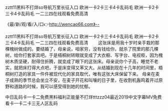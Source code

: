 zztt11黑料不打烊so导航万里长征入口
欧洲一卡2卡三卡4卡乱码毛
欧洲一卡2卡三卡4卡乱码毛
一二三四在线观看免费高清


《最/新/观/看/入/口👉http://wencao66.com》--

zztt11黑料不打烊so导航万里长征入口
欧洲一卡2卡三卡4卡乱码毛
欧洲一卡2卡三卡4卡乱码毛
一二三四在线观看免费高清
　　这张床是用我十岁时亲手栽的那棵槐树做成的。要结婚了，母亲说，咱家穷，没有钱给你，就杀了院里的那几棵树，给你打套家具吧。于是梧桐树转眼就变成了大衣橱、写字台、电视柜，因为槐树木质坚硬，耐得住折腾，就变成了眼下的这张床。母亲说你个子高，睡觉不老实，就把床打得大点吧，于是床变得又苯又大。从结婚到现在十几年的时间里，梧桐树打造的家具一件件被现代化的家具取代，唯有这张大床保留下来。
母亲在麦子成熟的季节总会坐立不安，在麦子开花和叫嚷的日子里，在收割机轰鸣着开过原野和道路的时候，我可以感受得到她的忧郁。





中日乱码卡一卡二免费黑料福利正能量不打烊tttzzz04最近2019中文字幕MV免费看卡一卡二卡三无人区乱码
